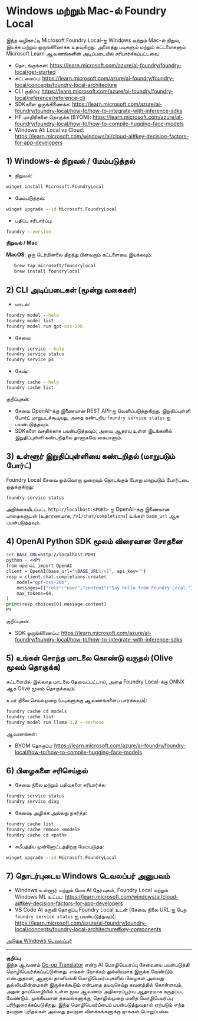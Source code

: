 <!--
CO_OP_TRANSLATOR_METADATA:
{
  "original_hash": "ba4a0e432e3b6bfed9026383b0b56cf4",
  "translation_date": "2025-10-11T12:44:12+00:00",
  "source_file": "Module07/foundrylocal.md",
  "language_code": "ta"
}
-->
# Windows மற்றும் Mac-ல் Foundry Local

இந்த வழிகாட்டி Microsoft Foundry Local-ஐ Windows மற்றும் Mac-ல் நிறுவ, இயக்க மற்றும் ஒருங்கிணைக்க உதவுகிறது. அனைத்து படிகளும் மற்றும் கட்டளைகளும் Microsoft Learn ஆவணங்களின் அடிப்படையில் சரிபார்க்கப்பட்டவை.

- தொடங்குங்கள்: https://learn.microsoft.com/azure/ai-foundry/foundry-local/get-started
- கட்டமைப்பு: https://learn.microsoft.com/azure/ai-foundry/foundry-local/concepts/foundry-local-architecture
- CLI குறிப்பு: https://learn.microsoft.com/azure/ai-foundry/foundry-local/reference/reference-cli
- SDKகளை ஒருங்கிணைக்க: https://learn.microsoft.com/azure/ai-foundry/foundry-local/how-to/how-to-integrate-with-inference-sdks
- HF மாதிரிகளை தொகுக்க (BYOM): https://learn.microsoft.com/azure/ai-foundry/foundry-local/how-to/how-to-compile-hugging-face-models
- Windows AI: Local vs Cloud: https://learn.microsoft.com/windows/ai/cloud-ai#key-decision-factors-for-app-developers

## 1) Windows-ல் நிறுவல் / மேம்படுத்தல்

- நிறுவல்:
```cmd
winget install Microsoft.FoundryLocal
```
- மேம்படுத்தல்:
```cmd
winget upgrade --id Microsoft.FoundryLocal
```
- பதிப்பு சரிபார்ப்பு:
```cmd
foundry --version
```
     
**நிறுவல் / Mac**

**MacOS**: 
ஒரு டெர்மினலை திறந்து பின்வரும் கட்டளையை இயக்கவும்:
```bash
   brew tap microsoft/foundrylocal
   brew install foundrylocal
```

## 2) CLI அடிப்படைகள் (மூன்று வகைகள்)

- மாடல்:
```cmd
foundry model --help
foundry model list
foundry model run gpt-oss-20b
```
- சேவை:
```cmd
foundry service --help
foundry service status
foundry service ps
```
- கேஷ்:
```cmd
foundry cache --help
foundry cache list
```

குறிப்புகள்:
- சேவை OpenAI-க்கு இணையான REST API-ஐ வெளிப்படுத்துகிறது. இறுதிப்புள்ளி போர்ட் மாறுபடக்கூடியது; அதை கண்டறிய `foundry service status` ஐ பயன்படுத்தவும்.
- SDKகளை வசதிக்காக பயன்படுத்தவும்; அவை ஆதரவு உள்ள இடங்களில் இறுதிப்புள்ளி கண்டறிதலை தானாகவே கையாளும்.

## 3) உள்ளூர் இறுதிப்புள்ளியை கண்டறிதல் (மாறுபடும் போர்ட்)

Foundry Local சேவை ஒவ்வொரு முறையும் தொடங்கும் போது மாறுபடும் போர்ட்டை ஒதுக்குகிறது:
```cmd
foundry service status
```
அறிக்கையிடப்பட்ட `http://localhost:<PORT>` ஐ OpenAI-க்கு இணையான பாதைகளுடன் (உதாரணமாக, `/v1/chat/completions`) உங்கள் `base_url` ஆக பயன்படுத்தவும்.

## 4) OpenAI Python SDK மூலம் விரைவான சோதனை

```cmd
set BASE_URL=http://localhost:PORT
python - <<PY
from openai import OpenAI
client = OpenAI(base_url="%BASE_URL%/v1", api_key="")
resp = client.chat.completions.create(
    model="gpt-oss-20b",
    messages=[{"role":"user","content":"Say hello from Foundry Local."}],
    max_tokens=64,
)
print(resp.choices[0].message.content)
PY
```
குறிப்புகள்:
- SDK ஒருங்கிணைப்பு: https://learn.microsoft.com/azure/ai-foundry/foundry-local/how-to/how-to-integrate-with-inference-sdks

## 5) உங்கள் சொந்த மாடலை கொண்டு வருதல் (Olive மூலம் தொகுக்க)

கட்டளையில் இல்லாத மாடலை தேவைப்பட்டால், அதை Foundry Local-க்கு ONNX ஆக Olive மூலம் தொகுக்கவும்.

உயர் நிலை செயல்முறை (படிகளுக்கு ஆவணங்களைப் பார்க்கவும்):
```cmd
foundry cache cd models
foundry cache list
foundry model run llama-3.2 --verbose
```
ஆவணங்கள்:
- BYOM தொகுப்பு: https://learn.microsoft.com/azure/ai-foundry/foundry-local/how-to/how-to-compile-hugging-face-models

## 6) பிழைகளை சரிசெய்தல்

- சேவை நிலை மற்றும் பதிவுகளை சரிபார்க்க:
```cmd
foundry service status
foundry service diag
```
- கேஷை அழிக்க அல்லது நகர்த்த:
```cmd
foundry cache list
foundry cache remove <model>
foundry cache cd <path>
```
- சமீபத்திய முன்னோட்டத்திற்கு மேம்படுத்த:
```cmd
winget upgrade --id Microsoft.FoundryLocal
```

## 7) தொடர்புடைய Windows டெவலப்பர் அனுபவம்

- Windows உள்ளூர் மற்றும் மேக AI தேர்வுகள், Foundry Local மற்றும் Windows ML உட்பட:
  https://learn.microsoft.com/windows/ai/cloud-ai#key-decision-factors-for-app-developers
- VS Code AI கருவி தொகுப்பு Foundry Local உடன் (சேவை நிலை URL ஐ பெற `foundry service status` ஐ பயன்படுத்தவும்):
  https://learn.microsoft.com/azure/ai-foundry/foundry-local/concepts/foundry-local-architecture#key-components

[அடுத்த Windows டெவலப்பர்](./windowdeveloper.md)

---

**குறிப்பு**:  
இந்த ஆவணம் [Co-op Translator](https://github.com/Azure/co-op-translator) என்ற AI மொழிபெயர்ப்பு சேவையை பயன்படுத்தி மொழிபெயர்க்கப்பட்டுள்ளது. எங்கள் நோக்கம் துல்லியமாக இருக்க வேண்டும் என்பதுதான், ஆனால் தானியங்கி மொழிபெயர்ப்புகளில் பிழைகள் அல்லது துல்லியமின்மைகள் இருக்கக்கூடும் என்பதை தயவுசெய்து கவனத்தில் கொள்ளவும். அதன் தாய்மொழியில் உள்ள மூல ஆவணம் அதிகாரப்பூர்வ ஆதாரமாக கருதப்பட வேண்டும். முக்கியமான தகவல்களுக்கு, தொழில்முறை மனித மொழிபெயர்ப்பு பரிந்துரைக்கப்படுகிறது. இந்த மொழிபெயர்ப்பைப் பயன்படுத்துவதால் ஏற்படும் எந்த தவறான புரிதல்கள் அல்லது தவறான விளக்கங்களுக்கு நாங்கள் பொறுப்பல்ல.